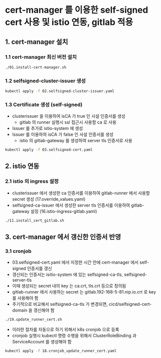 # cert-manager 를 이용한 self-signed cert 사용 및 istio 연동, gitlab 적용

## 1. cert-manager 설치

### 1.1 cert-manager 최신 버전 설치

```sh
./01.install-cert-manager.sh
```

### 1.2 selfsigned-cluster-issuer 생성

```sh
kubectl apply -f 02.selfsigned-cluster-issuer.yaml
```

### 1.3 Certificate 생성 (self-signed)

- clusterissuer 을 이용하여 isCA 가 true 인 사설 인증서를 생성
  - gitlab 의 runner 실행시 ssl 접근시 사용할 ca 로 사용
- Issuer 를 추가로 istio-system 에 생성
- Issuer 를 이용하여 isCA 가 false 인 사설 인증서를 생성
  - istio 의 gitlab-gateway 를 생성하여 server tls 인증서로 사용

```sh
kubectl apply -f 03.selfsigned-cert.yaml
```

## 2. istio 연동

### 2.1 istio 의 ingress 설정

- clusterissuer 에서 생성한 ca 인증서를 이용하여 gitlab-runner 에서 사용할 secret 생성 (17.override_values.yaml)
- selfsigned-ca-issuer 에서 생성한 server tls 인증서를 이용하여 gitlab-gateway 설정 (16.istio-ingress-gitlab.yaml)

```sh
./11.install_cert_gitlab.sh
```

## 3. cert-manager 에서 갱신한 인증서 반영

### 3.1 cronjob

- 03.selfsigned-cert.yaml 에서 지정한 시간 안에 cert-manager 에서 self-signed 인증서를 갱신
- 갱신되는 인증서는 isitio-system 에 있는 selfsigned-ca-tls, selfsigned-server-tls
- 이때 생성되는 secret 내의 key 는 ca.crt, tls.crt 등으로 정의됨
- gitlab-runner 에서 사용하는 secret 는 gitlab.192-168-5-81.nip.io.crt 로 key 를 사용해야 함
- 주기적으로 비교해서 selfsigned-ca-tls 가 변경되면, cicd/selfsigned-cert-domain 을 갱신해야 함

```sh
./19.update_runner_cert.sh
```

- 이러한 절차를 자동으로 하기 위해서 k8s cronjob 으로 등록
- cronjob 실행시 kubectl 명령 수행을 위해서 ClusterRoleBinding 과 ServiceAccount 를 생성해야 함

```sh
kubectl apply -f 18.cronjob_update_runner_cert.yaml
```
